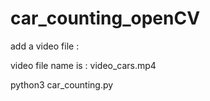 # car_counting_openCV


add a video file : 

video file name is : video_cars.mp4

python3 car_counting.py
